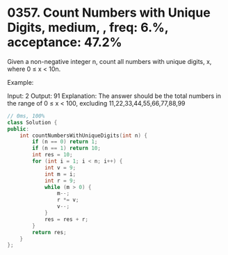 # 0357. Count Numbers with Unique Digits, medium, , freq: 6.%, acceptance: 47.2%

Given a non-negative integer n, count all numbers with unique digits, x, where 0 ≤ x < 10n.

Example:

Input: 2
Output: 91 
Explanation: The answer should be the total numbers in the range of 0 ≤ x < 100, 
             excluding 11,22,33,44,55,66,77,88,99

```c++
// 0ms, 100%
class Solution {
public:
    int countNumbersWithUniqueDigits(int n) {
        if (n == 0) return 1;
        if (n == 1) return 10;
        int res = 10;
        for (int i = 1; i < n; i++) {
            int v = 9;
            int m = i;
            int r = 9;
            while (m > 0) {
                m--;
                r *= v;
                v--;
            }
            res = res + r;
        }
        return res;
    }
};
```
